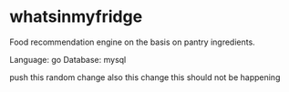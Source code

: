 # whatsinmyfridge
Food recommendation engine on the basis on pantry ingredients.

Language: go
Database: mysql


push this random change
also this change
this should not be happening